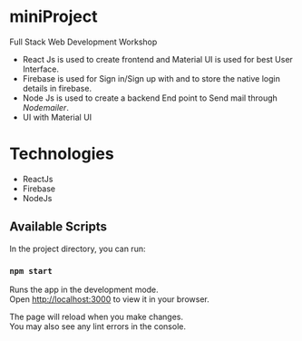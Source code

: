 # miniProject
Full Stack Web Development Workshop
- React Js is used to create frontend and Material UI is used for best User Interface.
- Firebase is used for Sign in/Sign up with and to store the native login details in firebase.
- Node Js is used to create a backend End point to Send mail through *Nodemailer*.
- UI with Material UI
  
# Technologies
- ReactJs
- Firebase
- NodeJs

## Available Scripts

In the project directory, you can run:

### `npm start`

Runs the app in the development mode.\
Open [http://localhost:3000](http://localhost:3000) to view it in your browser.

The page will reload when you make changes.\
You may also see any lint errors in the console.
